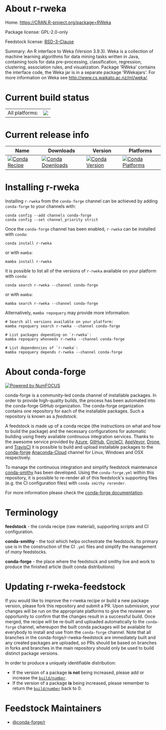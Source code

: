 About r-rweka
=============

Home: https://CRAN.R-project.org/package=RWeka

Package license: GPL-2.0-only

Feedstock license: [BSD-3-Clause](https://github.com/conda-forge/r-rweka-feedstock/blob/main/LICENSE.txt)

Summary: An R interface to Weka (Version 3.9.3). Weka is a collection of machine learning algorithms for data mining tasks written in Java, containing tools for data pre-processing, classification, regression, clustering, association rules, and visualization.  Package 'RWeka' contains the interface code, the Weka jar is in a separate package 'RWekajars'.  For more information on Weka see <http://www.cs.waikato.ac.nz/ml/weka/>.

Current build status
====================


<table><tr><td>All platforms:</td>
    <td>
      <a href="https://dev.azure.com/conda-forge/feedstock-builds/_build/latest?definitionId=6257&branchName=main">
        <img src="https://dev.azure.com/conda-forge/feedstock-builds/_apis/build/status/r-rweka-feedstock?branchName=main">
      </a>
    </td>
  </tr>
</table>

Current release info
====================

| Name | Downloads | Version | Platforms |
| --- | --- | --- | --- |
| [![Conda Recipe](https://img.shields.io/badge/recipe-r--rweka-green.svg)](https://anaconda.org/conda-forge/r-rweka) | [![Conda Downloads](https://img.shields.io/conda/dn/conda-forge/r-rweka.svg)](https://anaconda.org/conda-forge/r-rweka) | [![Conda Version](https://img.shields.io/conda/vn/conda-forge/r-rweka.svg)](https://anaconda.org/conda-forge/r-rweka) | [![Conda Platforms](https://img.shields.io/conda/pn/conda-forge/r-rweka.svg)](https://anaconda.org/conda-forge/r-rweka) |

Installing r-rweka
==================

Installing `r-rweka` from the `conda-forge` channel can be achieved by adding `conda-forge` to your channels with:

```
conda config --add channels conda-forge
conda config --set channel_priority strict
```

Once the `conda-forge` channel has been enabled, `r-rweka` can be installed with `conda`:

```
conda install r-rweka
```

or with `mamba`:

```
mamba install r-rweka
```

It is possible to list all of the versions of `r-rweka` available on your platform with `conda`:

```
conda search r-rweka --channel conda-forge
```

or with `mamba`:

```
mamba search r-rweka --channel conda-forge
```

Alternatively, `mamba repoquery` may provide more information:

```
# Search all versions available on your platform:
mamba repoquery search r-rweka --channel conda-forge

# List packages depending on `r-rweka`:
mamba repoquery whoneeds r-rweka --channel conda-forge

# List dependencies of `r-rweka`:
mamba repoquery depends r-rweka --channel conda-forge
```


About conda-forge
=================

[![Powered by
NumFOCUS](https://img.shields.io/badge/powered%20by-NumFOCUS-orange.svg?style=flat&colorA=E1523D&colorB=007D8A)](https://numfocus.org)

conda-forge is a community-led conda channel of installable packages.
In order to provide high-quality builds, the process has been automated into the
conda-forge GitHub organization. The conda-forge organization contains one repository
for each of the installable packages. Such a repository is known as a *feedstock*.

A feedstock is made up of a conda recipe (the instructions on what and how to build
the package) and the necessary configurations for automatic building using freely
available continuous integration services. Thanks to the awesome service provided by
[Azure](https://azure.microsoft.com/en-us/services/devops/), [GitHub](https://github.com/),
[CircleCI](https://circleci.com/), [AppVeyor](https://www.appveyor.com/),
[Drone](https://cloud.drone.io/welcome), and [TravisCI](https://travis-ci.com/)
it is possible to build and upload installable packages to the
[conda-forge](https://anaconda.org/conda-forge) [Anaconda-Cloud](https://anaconda.org/)
channel for Linux, Windows and OSX respectively.

To manage the continuous integration and simplify feedstock maintenance
[conda-smithy](https://github.com/conda-forge/conda-smithy) has been developed.
Using the ``conda-forge.yml`` within this repository, it is possible to re-render all of
this feedstock's supporting files (e.g. the CI configuration files) with ``conda smithy rerender``.

For more information please check the [conda-forge documentation](https://conda-forge.org/docs/).

Terminology
===========

**feedstock** - the conda recipe (raw material), supporting scripts and CI configuration.

**conda-smithy** - the tool which helps orchestrate the feedstock.
                   Its primary use is in the construction of the CI ``.yml`` files
                   and simplify the management of *many* feedstocks.

**conda-forge** - the place where the feedstock and smithy live and work to
                  produce the finished article (built conda distributions)


Updating r-rweka-feedstock
==========================

If you would like to improve the r-rweka recipe or build a new
package version, please fork this repository and submit a PR. Upon submission,
your changes will be run on the appropriate platforms to give the reviewer an
opportunity to confirm that the changes result in a successful build. Once
merged, the recipe will be re-built and uploaded automatically to the
`conda-forge` channel, whereupon the built conda packages will be available for
everybody to install and use from the `conda-forge` channel.
Note that all branches in the conda-forge/r-rweka-feedstock are
immediately built and any created packages are uploaded, so PRs should be based
on branches in forks and branches in the main repository should only be used to
build distinct package versions.

In order to produce a uniquely identifiable distribution:
 * If the version of a package **is not** being increased, please add or increase
   the [``build/number``](https://docs.conda.io/projects/conda-build/en/latest/resources/define-metadata.html#build-number-and-string).
 * If the version of a package **is** being increased, please remember to return
   the [``build/number``](https://docs.conda.io/projects/conda-build/en/latest/resources/define-metadata.html#build-number-and-string)
   back to 0.

Feedstock Maintainers
=====================

* [@conda-forge/r](https://github.com/conda-forge/r/)

